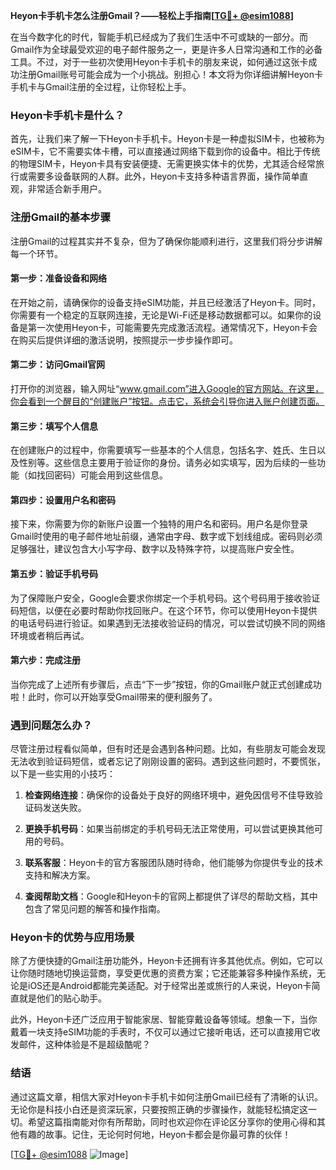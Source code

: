 **Heyon卡手机卡怎么注册Gmail？——轻松上手指南[[TG💪+ @esim1088](https://t.me/s/esim1088)]**

在当今数字化的时代，智能手机已经成为了我们生活中不可或缺的一部分。而Gmail作为全球最受欢迎的电子邮件服务之一，更是许多人日常沟通和工作的必备工具。不过，对于一些初次使用Heyon卡手机卡的朋友来说，如何通过这张卡成功注册Gmail账号可能会成为一个小挑战。别担心！本文将为你详细讲解Heyon卡手机卡与Gmail注册的全过程，让你轻松上手。

### Heyon卡手机卡是什么？

首先，让我们来了解一下Heyon卡手机卡。Heyon卡是一种虚拟SIM卡，也被称为eSIM卡，它不需要实体卡槽，可以直接通过网络下载到你的设备中。相比于传统的物理SIM卡，Heyon卡具有安装便捷、无需更换实体卡的优势，尤其适合经常旅行或需要多设备联网的人群。此外，Heyon卡支持多种语言界面，操作简单直观，非常适合新手用户。

### 注册Gmail的基本步骤

注册Gmail的过程其实并不复杂，但为了确保你能顺利进行，这里我们将分步讲解每一个环节。

#### 第一步：准备设备和网络

在开始之前，请确保你的设备支持eSIM功能，并且已经激活了Heyon卡。同时，你需要有一个稳定的互联网连接，无论是Wi-Fi还是移动数据都可以。如果你的设备是第一次使用Heyon卡，可能需要先完成激活流程。通常情况下，Heyon卡会在购买后提供详细的激活说明，按照提示一步步操作即可。

#### 第二步：访问Gmail官网

打开你的浏览器，输入网址“www.gmail.com”进入Google的官方网站。在这里，你会看到一个醒目的“创建账户”按钮。点击它，系统会引导你进入账户创建页面。

#### 第三步：填写个人信息

在创建账户的过程中，你需要填写一些基本的个人信息，包括名字、姓氏、生日以及性别等。这些信息主要用于验证你的身份。请务必如实填写，因为后续的一些功能（如找回密码）可能会用到这些信息。

#### 第四步：设置用户名和密码

接下来，你需要为你的新账户设置一个独特的用户名和密码。用户名是你登录Gmail时使用的电子邮件地址前缀，通常由字母、数字或下划线组成。密码则必须足够强壮，建议包含大小写字母、数字以及特殊字符，以提高账户安全性。

#### 第五步：验证手机号码

为了保障账户安全，Google会要求你绑定一个手机号码。这个号码用于接收验证码短信，以便在必要时帮助你找回账户。在这个环节，你可以使用Heyon卡提供的电话号码进行验证。如果遇到无法接收验证码的情况，可以尝试切换不同的网络环境或者稍后再试。

#### 第六步：完成注册

当你完成了上述所有步骤后，点击“下一步”按钮，你的Gmail账户就正式创建成功啦！此时，你可以开始享受Gmail带来的便利服务了。

### 遇到问题怎么办？

尽管注册过程看似简单，但有时还是会遇到各种问题。比如，有些朋友可能会发现无法收到验证码短信，或者忘记了刚刚设置的密码。遇到这些问题时，不要慌张，以下是一些实用的小技巧：

1. **检查网络连接**：确保你的设备处于良好的网络环境中，避免因信号不佳导致验证码发送失败。
   
2. **更换手机号码**：如果当前绑定的手机号码无法正常使用，可以尝试更换其他可用的号码。

3. **联系客服**：Heyon卡的官方客服团队随时待命，他们能够为你提供专业的技术支持和解决方案。

4. **查阅帮助文档**：Google和Heyon卡的官网上都提供了详尽的帮助文档，其中包含了常见问题的解答和操作指南。

### Heyon卡的优势与应用场景

除了方便快捷的Gmail注册功能外，Heyon卡还拥有许多其他优点。例如，它可以让你随时随地切换运营商，享受更优惠的资费方案；它还能兼容多种操作系统，无论是iOS还是Android都能完美适配。对于经常出差或旅行的人来说，Heyon卡简直就是他们的贴心助手。

此外，Heyon卡还广泛应用于智能家居、智能穿戴设备等领域。想象一下，当你戴着一块支持eSIM功能的手表时，不仅可以通过它接听电话，还可以直接用它收发邮件，这种体验是不是超级酷呢？

### 结语

通过这篇文章，相信大家对Heyon卡手机卡如何注册Gmail已经有了清晰的认识。无论你是科技小白还是资深玩家，只要按照正确的步骤操作，就能轻松搞定这一切。希望这篇指南能对你有所帮助，同时也欢迎你在评论区分享你的使用心得和其他有趣的故事。记住，无论何时何地，Heyon卡都会是你最可靠的伙伴！

[[TG💪+ @esim1088](https://t.me/s/esim1088) ![Image](https://i.postimg.cc/4NQfJmqS/Snipaste-2025-05-13-00-14-12.png)]